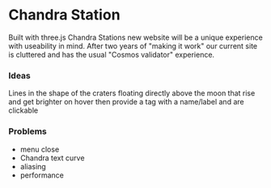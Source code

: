 # Chandra Station

Built with three.js Chandra Stations new website will be a unique experience with useability in mind. After two years of "making it work" our current site is cluttered and has the usual "Cosmos validator" experience.


### Ideas

Lines in the shape of the craters floating directly above the moon that rise and get brighter on hover then provide a tag with a name/label and are clickable 

### Problems

* menu close 
* Chandra text curve
* aliasing
* performance
